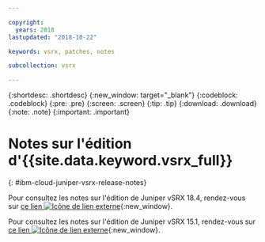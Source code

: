 ```yaml
---

copyright:
  years: 2018
lastupdated: "2018-10-22"

keywords: vsrx, patches, notes

subcollection: vsrx

---
```


{:shortdesc: .shortdesc}
{:new_window: target="_blank"}
{:codeblock: .codeblock}
{:pre: .pre}
{:screen: .screen}
{:tip: .tip}
{:download: .download}
{:note: .note}
{:important: .important}

# Notes sur l'édition d'{{site.data.keyword.vsrx_full}}
{: #ibm-cloud-juniper-vsrx-release-notes}

Pour consultez les notes sur l'édition de Juniper vSRX 18.4, rendez-vous sur [ce lien ![Icône de lien externe](../../icons/launch-glyph.svg "Icône de lien externe")](https://www.juniper.net/documentation/en_US/vsrx/information-products/topic-collections/release-notes/18.4/index.html){:new_window}.

Pour consultez les notes sur l'édition de Juniper vSRX 15.1, rendez-vous sur [ce lien ![Icône de lien externe](../../icons/launch-glyph.svg "Icône de lien externe")](https://www.juniper.net/documentation/en_US/vsrx/information-products/topic-collections/release-notes/15.1x49/vsrx-release-notes-15.1x49-d120.pdf){:new_window}.
